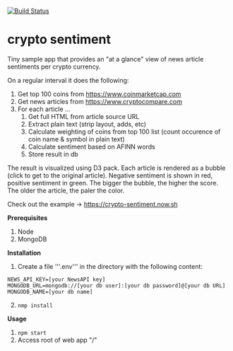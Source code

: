[![Build Status](https://travis-ci.org/tweinmann/crypto_sentiment.svg?branch=master)](https://travis-ci.org/tweinmann/crypto_sentiment)

# crypto sentiment 

Tiny sample app that provides an "at a glance" view of news article sentiments per crypto currency. 

On a regular interval it does the following:

1. Get top 100 coins from https://www.coinmarketcap.com
2. Get news articles from https://www.cryptocompare.com
3. For each article ...
    1. Get full HTML from article source URL
    2. Extract plain text (strip layout, adds, etc)
    3. Calculate weighting of coins from top 100 list (count occurence of coin name & symbol in plain text)
    4. Calculate sentiment based on AFINN words
    5. Store result in db

The result is visualized using D3 pack. Each article is rendered as a bubble (click to get to the original article). Negative sentiment is shown in red, positive sentiment in green. The bigger the bubble, the higher the score. The older the article, the paler the color.

Check out the example -> https://crypto-sentiment.now.sh

**Prerequisites**

1. Node
2. MongoDB

**Installation**

1. Create a file '''.env''' in the directory with the following content:

```
NEWS_API_KEY=[your NewsAPI key]
MONGODB_URL=mongodb://[your db user]:[your db password]@[your db URL]
MONGODB_NAME=[your db name]
```

2. `nmp install`

**Usage**

1. `npm start`
2. Access root of web app "/"


 
